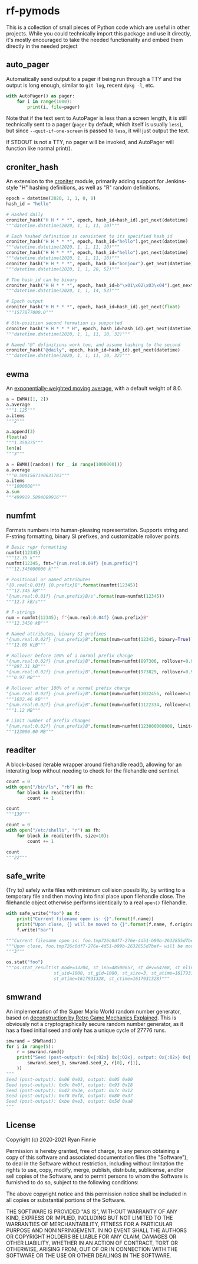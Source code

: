 # rf-pymods

This is a collection of small pieces of Python code which are useful in other projects.
While you could technically import this package and use it directly, it's mostly encouraged to take the needed functionality and embed them directly in the needed project

## auto_pager

Automatically send output to a pager if being run through a TTY and the output is long enough, similar to `git log`, recent `dpkg -l`, etc.

```python
with AutoPager() as pager:
    for i in range(1000):
        print(i, file=pager)
```

Note that if the text sent to AutoPager is less than a screen length, it is still technically sent to a pager (`pager` by default, which itself is usually `less`), but since `--quit-if-one-screen` is passed to `less`, it will just output the text.

If STDOUT is not a TTY, no pager will be invoked, and AutoPager will function like normal print().

## croniter_hash

An extension to the [croniter](https://pypi.org/project/croniter/) module, primarily adding support for Jenkins-style "H" hashing definitions, as well as "R" random definitions.

```python
epoch = datetime(2020, 1, 1, 0, 0)
hash_id = "hello"

# Hashed daily
croniter_hash("H H * * *", epoch, hash_id=hash_id).get_next(datetime)
"""datetime.datetime(2020, 1, 1, 11, 10)"""

# Each hashed definition is consistent to its specified hash_id
croniter_hash("H H * * *", epoch, hash_id="hello").get_next(datetime)
"""datetime.datetime(2020, 1, 1, 11, 10)"""
croniter_hash("H H * * *", epoch, hash_id="hello").get_next(datetime)
"""datetime.datetime(2020, 1, 1, 11, 10)"""
croniter_hash("H H * * *", epoch, hash_id="bonjour").get_next(datetime)
"""datetime.datetime(2020, 1, 1, 20, 52)"""

# The hash_id can be binary
croniter_hash("H H * * *", epoch, hash_id=b"\x01\x02\x03\x04").get_next(datetime)
"""datetime.datetime(2020, 1, 1, 14, 53)"""

# Epoch output
croniter_hash("H H * * *", epoch, hash_id=hash_id).get_next(float)
"""1577877000.0"""

# 6th-position second formation is supported
croniter_hash("H H * * * H", epoch, hash_id=hash_id).get_next(datetime)
"""datetime.datetime(2020, 1, 1, 11, 10, 32)"""

# Named "@" definitions work too, and assume hashing to the second
croniter_hash("@daily", epoch, hash_id=hash_id).get_next(datetime)
"""datetime.datetime(2020, 1, 1, 11, 10, 32)"""
```

## ewma

An [exponentially-weighted moving average](https://en.wikipedia.org/wiki/Moving_average#Exponential_moving_average), with a default weight of 8.0.

```python
a = EWMA([1, 2])
a.average
"""1.125"""
a.items
"""2"""

a.append(3)
float(a)
"""1.359375"""
len(a)
"""3"""

a = EWMA((random() for _ in range(1000000)))
a.average
"""0.5001567190631783"""
a.items
"""1000000"""
a.sum
"""499919.5894089916"""
```

## numfmt

Formats numbers into human-pleasing representation.
Supports string and F-string formatting, binary SI prefixes, and customizable rollover points.

```python
# Basic repr formatting
numfmt(12345)
"""12.35 k"""
numfmt(12345, fmt="{num.real:0.09f} {num.prefix}")
"""12.345000000 k"""

# Positional or named attributes
"{0.real:0.03f} {0.prefix}B".format(numfmt(12345))
"""12.345 kB"""
"{num.real:0.01f} {num.prefix}B/s".format(num=numfmt(12345))
"""12.3 kB/s"""

# F-strings
num = numfmt(12345); f"{num.real:0.04f} {num.prefix}B"
"""12.3450 kB"""

# Named attributes, binary SI prefixes
"{num.real:0.02f} {num.prefix}B".format(num=numfmt(12345, binary=True))
"""12.06 KiB"""

# Rollover before 100% of a normal prefix change
"{num.real:0.02f} {num.prefix}B".format(num=numfmt(897306, rollover=0.9))
"""897.31 kB"""
"{num.real:0.02f} {num.prefix}B".format(num=numfmt(973829, rollover=0.9))
"""0.97 MB"""

# Rollover after 100% of a normal prefix change
"{num.real:0.02f} {num.prefix}B".format(num=numfmt(1032456, rollover=1.1))
"""1032.46 kB"""
"{num.real:0.02f} {num.prefix}B".format(num=numfmt(1122334, rollover=1.1))
"""1.12 MB"""

# Limit number of prefix changes
"{num.real:0.02f} {num.prefix}B".format(num=numfmt(123000000000, limit=2))
"""123000.00 MB"""
```

## readiter

A block-based iterable wrapper around filehandle read(), allowing for an interating loop without needing to check for the filehandle end sentinel.

```python
count = 0
with open("/bin/ls", "rb") as fh:
    for block in readiter(fh):
        count += 1

count
"""139"""

count = 0
with open("/etc/shells", "r") as fh:
    for block in readiter(fh, size=10):
        count += 1

count
"""22"""
```

## safe_write

(Try to) safely write files with minimum collision possibility, by writing to a temporary file and then moving into final place upon filehandle close.
The filehandle object otherwise performs identically to a real `open()` filehandle.

```python
with safe_write("foo") as f:
    print("Current filename open is: {}".format(f.name))
    print("Upon close, {} will be moved to {}".format(f.name, f.original_name))
    f.write("bar")

"""Current filename open is: foo.tmp726c0df7-276e-4d51-b99b-2632855d7bef~"""
"""Upon close, foo.tmp726c0df7-276e-4d51-b99b-2632855d7bef~ will be moved to foo"""
"""3"""

os.stat("foo")
"""os.stat_result(st_mode=33204, st_ino=48500857, st_dev=64768, st_nlink=1,
                  st_uid=1000, st_gid=1000, st_size=3, st_atime=1617931328,
                  st_mtime=1617931328, st_ctime=1617931328)"""
```

## smwrand

An implementation of the Super Mario World random number generator, based on [deconstruction by Retro Game Mechanics Explained](https://www.youtube.com/watch?v=q15yNrJHOak).
This is obviously not a cryptographically secure random number generator, as it has a fixed initial seed and only has a unique cycle of 27776 runs.

```python
smwrand = SMWRand()
for i in range(5):
    r = smwrand.rand()
    print("Seed (post-output): 0x{:02x} 0x{:02x}, output: 0x{:02x} 0x{:02x}".format(
        smwrand.seed_1, smwrand.seed_2, r[0], r[1],
    ))
"""
Seed (post-output): 0x06 0x03, output: 0x05 0x00
Seed (post-output): 0x9c 0x0f, output: 0x93 0x18
Seed (post-output): 0x42 0x3e, output: 0x7c 0x12
Seed (post-output): 0x78 0xf8, output: 0x80 0x37
Seed (post-output): 0xbe 0xe3, output: 0x5d 0xa8
"""
```

## License

Copyright (c) 2020-2021 Ryan Finnie

Permission is hereby granted, free of charge, to any person obtaining a copy
of this software and associated documentation files (the "Software"), to deal
in the Software without restriction, including without limitation the rights
to use, copy, modify, merge, publish, distribute, sublicense, and/or sell
copies of the Software, and to permit persons to whom the Software is
furnished to do so, subject to the following conditions:

The above copyright notice and this permission notice shall be included in all
copies or substantial portions of the Software.

THE SOFTWARE IS PROVIDED "AS IS", WITHOUT WARRANTY OF ANY KIND, EXPRESS OR
IMPLIED, INCLUDING BUT NOT LIMITED TO THE WARRANTIES OF MERCHANTABILITY,
FITNESS FOR A PARTICULAR PURPOSE AND NONINFRINGEMENT. IN NO EVENT SHALL THE
AUTHORS OR COPYRIGHT HOLDERS BE LIABLE FOR ANY CLAIM, DAMAGES OR OTHER
LIABILITY, WHETHER IN AN ACTION OF CONTRACT, TORT OR OTHERWISE, ARISING FROM,
OUT OF OR IN CONNECTION WITH THE SOFTWARE OR THE USE OR OTHER DEALINGS IN THE
SOFTWARE.

